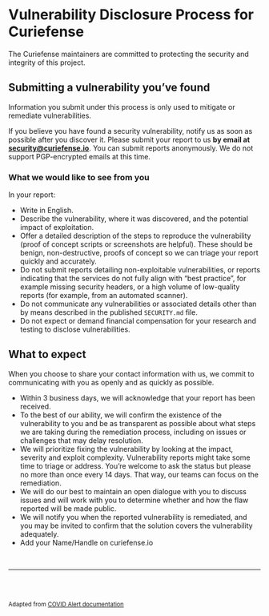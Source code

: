 # Vulnerability Disclosure Process for Curiefense

The Curiefense maintainers are committed to protecting the security and integrity of this project.

## Submitting a vulnerability you’ve found

Information you submit under this process is only used to mitigate or remediate vulnerabilities. 

If you believe you have found a security vulnerability, notify us as soon as possible after you discover it. Please submit your report to us **by email at [security@curiefense.io](mailto:security@curiefense.io)**. You can submit reports anonymously. We do not support PGP-encrypted emails at this time. 

### What we would like to see from you

In your report:

*   Write in English.
*   Describe the vulnerability, where it was discovered, and the potential impact of exploitation. 
*   Offer a detailed description of the steps to reproduce the vulnerability (proof of concept scripts or screenshots are helpful). These should be benign, non-destructive, proofs of concept so we can triage your report quickly and accurately. 
*   Do not submit reports detailing non-exploitable vulnerabilities, or reports indicating that the services do not fully align with “best practice”, for example missing security headers, or a high volume of low-quality reports (for example, from an automated scanner).
*   Do not communicate any vulnerabilities or associated details other than by means described in the published `SECURITY.md` file.
*   Do not expect or demand financial compensation for your research and testing to disclose vulnerabilities.

## What to expect 

When you choose to share your contact information with us, we commit to communicating with you as openly and as quickly as possible.

*   Within 3 business days, we will acknowledge that your report has been received. 
*   To the best of our ability, we will confirm the existence of the vulnerability to you and be as transparent as possible about what steps we are taking during the remediation process, including on issues or challenges that may delay resolution. 
*   We will prioritize fixing the vulnerability by looking at the impact, severity and exploit complexity. Vulnerability reports might take some time to triage or address. You’re welcome to ask the status but please no more than once every 14 days. That way, our teams can focus on the remediation.
*   We will do our best to maintain an open dialogue with you to discuss issues and will work with you to determine whether and how the flaw reported will be made public.
*   We will notify you when the reported vulnerability is remediated, and you may be invited to confirm that the solution covers the vulnerability adequately.
* Add your Name/Handle on curiefense.io 

<br>

---

<br><br>

<small>
Adapted from <a href="https://github.com/cds-snc/covid-alert-documentation">COVID Alert documentation</a>
</small>